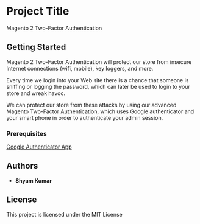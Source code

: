 # Project Title
Magento 2 Two-Factor Authentication

## Getting Started

Magento 2 Two-Factor Authentication will protect our store from insecure Internet connections (wifi, mobile), key loggers, and more.

Every time we login into your Web site there is a chance that someone is sniffing or logging the password, which can later be used to login to your store and wreak havoc.

We can protect our store from these attacks by using our advanced Magento Two-Factor Authentication, which uses Google authenticator and your smart phone in order to authenticate your admin session.

### Prerequisites
[Google Authenticator App](https://play.google.com/store/apps/details?id=com.google.android.apps.authenticator2&hl=en)

## Authors

* **Shyam Kumar**

## License

This project is licensed under the MIT License
